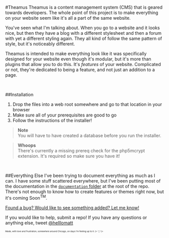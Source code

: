 #Theamus
Theamus is a content management system (CMS) that is geared towards developers. The whole point of this project is to make everything on your website seem like it's all a part of the same website.

You've seen what I'm talking about. When you go to a website and it looks nice, but then they have a blog with a different stylesheet and then a forum with yet a different styling again. They all kind of follow the same pattern of style, but it's noticeably different.

Theamus is intended to make everything look like it was specifically designed for your website even though it's modular, but it's more than plugins that allow you to do this. It's _features_ of your website. Complicated or not, they're dedicated to being a feature, and not just an addition to a page.

&nbsp;

##Installation
1. Drop the files into a web root somewhere and go to that location in your browser
2. Make sure all of your prerequisites are good to go
3. Follow the instructions of the installer! 

> __Note__  
> You will have to have created a database before you run the installer.

<!-- -->
>__Whoops__  
>There's currently a missing prereq check for the php5mcrypt extension. It's required so make sure you have it!

&nbsp;

##Everything Else
I've been trying to document everything as much as I can. I have some stuff scattered everywhere, but I've been putting most of the documentation in the [`documentation` folder](https://github.com/helllomatt/Theamus/tree/master/documentation) at the root of the repo. There's not enough to know how to create features or themes right now, but it's coming Soon<sup>TM</sup>.

[Found a bug? Would like to see something added? Let me know!](https://github.com/helllomatt/Theamus/issues)

If you would like to help, submit a repo! If you have any questions or anything else, tweet [@helllomatt](https://www.twitter.com/helllomatt)

<sub><sub><sub><sub>
Made, with love and frustration, somewhere around Chicago, on days I'm feeling up to it. (> ^_^ )>
</sub></sub></sub></sub>